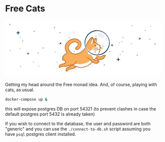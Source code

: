 # Free Cats

![free-cat](free-cat.jpg)

Getting my head around the Free monad idea. And, of course, playing with cats, as usual.


```bash
docker-compose up &
```

this will expose postgres DB on port 54321 (to prevent clashes in case the default postgres port 5432 is already taken)


If you wish to connect to the database, the user and password are both "generic" and you can use the `./connect-to-db.sh` script assuming you have `psql` postgres client installed.


